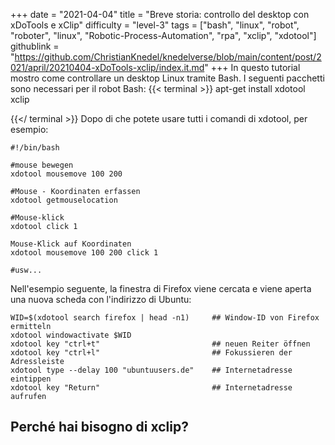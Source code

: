 +++
date = "2021-04-04"
title = "Breve storia: controllo del desktop con xDoTools e xClip"
difficulty = "level-3"
tags = ["bash", "linux", "robot", "roboter", "linux", "Robotic-Process-Automation", "rpa", "xclip", "xdotool"]
githublink = "https://github.com/ChristianKnedel/knedelverse/blob/main/content/post/2021/april/20210404-xDoTools-xclip/index.it.md"
+++
In questo tutorial mostro come controllare un desktop Linux tramite Bash. I seguenti pacchetti sono necessari per il robot Bash:
{{< terminal >}}
apt-get install xdotool xclip

{{</ terminal >}}
Dopo di che potete usare tutti i comandi di xdotool, per esempio:
```
#!/bin/bash

#mouse bewegen
xdotool mousemove 100 200 

#Mouse - Koordinaten erfassen
xdotool getmouselocation 

#Mouse-klick
xdotool click 1 

Mouse-Klick auf Koordinaten
xdotool mousemove 100 200 click 1 

#usw...

```
Nell'esempio seguente, la finestra di Firefox viene cercata e viene aperta una nuova scheda con l'indirizzo di Ubuntu:
```
WID=$(xdotool search firefox | head -n1)     ## Window-ID von Firefox ermitteln
xdotool windowactivate $WID
xdotool key "ctrl+t"                         ## neuen Reiter öffnen
xdotool key "ctrl+l"                         ## Fokussieren der Adressleiste
xdotool type --delay 100 "ubuntuusers.de"    ## Internetadresse eintippen
xdotool key "Return"                         ## Internetadresse aufrufen 

```

## Perché hai bisogno di xclip?
